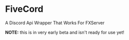 # FiveCord
A Discord Api Wrapper That Works For FXServer

**NOTE:** this is in very early beta and isn't ready for use yet!

